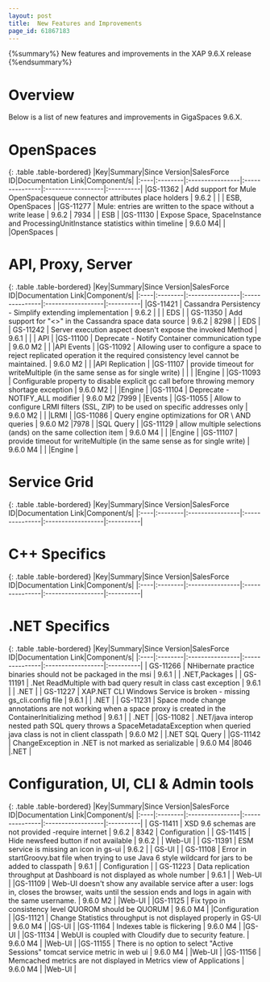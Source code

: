 ```yaml
---
layout: post
title:  New Features and Improvements
page_id: 61867183
---
```


{%summary%} New features and improvements in the XAP 9.6.X release {%endsummary%}

# Overview

Below is a list of new features and improvements in GigaSpaces 9.6.X.

# OpenSpaces

{: .table .table-bordered}
|Key|Summary|Since Version|SalesForce ID|Documentation Link|Component/s|
|:----|:--------|:----------------|:---------------|:------------------|:----------|
|GS-11362  | Add support for Mule OpenSpacesqueue connector attributes place holders          | 9.6.2   |      | | ESB, OpenSpaces |
|GS-11277 | Mule: entries are written to the space without a write lease                       | 9.6.2   | 7934 | | ESB |
|GS-11130  | Expose Space, SpaceInstance and ProcessingUnitInstance statistics within timeline | 9.6.0 M4|      | |OpenSpaces |


# API, Proxy, Server

{: .table .table-bordered}
|Key|Summary|Since Version|SalesForce ID|Documentation Link|Component/s|
|:----|:--------|:----------------|:---------------|:------------------|:----------|
|GS-11421 | Cassandra Persistency - Simplify extending implementation | 9.6.2 | | | EDS |
| GS-11350 | Add support for "<>" in the Cassandra space data source | 9.6.2 | 8298 | | EDS |
| GS-11242 | Server execution aspect doesn't expose the invoked Method | 9.6.1 | | | API |
|GS-11100 | Deprecate - Notify Container communication type | 9.6.0 M2 | | |API Events |
|GS-11092 | Allowing user to configure a space to reject replicated operation it the required consistency level cannot be maintained. | 9.6.0 M2 | | |API Replication |
|GS-11107 | provide timeout for writeMultiple (in the same sense as for single write) | | | |Engine |
|GS-11093 | Configurable property to disable explicit gc call before throwing memory shortage exception | 9.6.0 M2 | | |Engine |
|GS-11104 | Deprecate - NOTIFY_ALL modifier | 9.6.0 M2 |7999 | |Events |
|GS-11055 | Allow to configure LRMI filters (SSL, ZIP) to be used on specific addresses only | 9.6.0 M2 | | |LRMI |
|GS-11086 | Query engine optimizations for OR \ AND queries | 9.6.0 M2 |7978 | |SQL Query |
|GS-11129 | allow multiple selections (ands) on the same collection item | 9.6.0 M4 | | |Engine |
|GS-11107 | provide timeout for writeMultiple (in the same sense as for single write) | 9.6.0 M4 | | |Engine |


# Service Grid

{: .table .table-bordered}
|Key|Summary|Since Version|SalesForce ID|Documentation Link|Component/s|
|:----|:--------|:----------------|:---------------|:------------------|:----------|


# C++ Specifics

{: .table .table-bordered}
|Key|Summary|Since Version|SalesForce ID|Documentation Link|Component/s|
|:----|:--------|:----------------|:---------------|:------------------|:----------|


# .NET Specifics

{: .table .table-bordered}
|Key|Summary|Since Version|SalesForce ID|Documentation Link|Component/s|
|:----|:--------|:----------------|:---------------|:------------------|:----------|
| GS-11266 | NHibernate practice binaries should not be packaged in the msi | 9.6.1 | | .NET,Packages |
| GS-11191 | .Net ReadMultiple with bad query result in class cast exception | 9.6.1 | | .NET |
| GS-11227 | XAP.NET CLI Windows Service is broken - missing gs_cli.config file | 9.6.1 | | .NET |
| GS-11231 | Space mode change annotations are not working when a space proxy is created in the ContainerInitializing method | 9.6.1 | | .NET |
|GS-11082 | .NET/java interop nested path SQL query throws a SpaceMetadataException when queried java class is not in client classpath | 9.6.0 M2 | |.NET SQL Query |
|GS-11142 | ChangeException in .NET is not marked as serializable | 9.6.0 M4 |8046 |.NET |


# Configuration, UI, CLI & Admin tools

{: .table .table-bordered}
|Key|Summary|Since Version|SalesForce ID|Documentation Link|Component/s|
|:----|:--------|:----------------|:---------------|:------------------|:----------|
| GS-11411 | XSD 9.6 schemas are not provided -require internet | 9.6.2 | 8342 | Configuration |
| GS-11415 | Hide newsfeed button if not available | 9.6.2 | | Web-UI |
| GS-11391 | ESM service is missing an icon in gs-ui | 9.6.2 | | GS-UI |
| GS-11108 | Error in startGroovy.bat file when trying to use Java 6 style wildcard for jars to be added to classpath | 9.6.1 | | Configuration |
| GS-11223 | Data replication throughput at Dashboard is not displayed as whole number | 9.6.1 | | Web-UI |
|GS-11109 | Web-UI doesn't show any available service after a user: logs in, closes the browser, waits until the session ends and logs in again with the same username. | 9.6.0 M2 | |Web-UI |
|GS-11125 | Fix typo in consistency level QUOROM should be QUORUM | 9.6.0 M4 | |Configuration |
|GS-11121 | Change Statistics throughput is not displayed properly in GS-UI | 9.6.0 M4 | |GS-UI |
|GS-11164 | Indexes table is flickering | 9.6.0 M4 | |GS-UI |
|GS-11134 | WebUI is coupled with Cloudify due to security feature. | 9.6.0 M4 | |Web-UI |
|GS-11155 | There is no option to select "Active Sessions" tomcat service metric in web ui | 9.6.0 M4 | |Web-UI |
|GS-11156 | Memcached metrics are not displayed in Metrics view of Applications | 9.6.0 M4 | |Web-UI |


